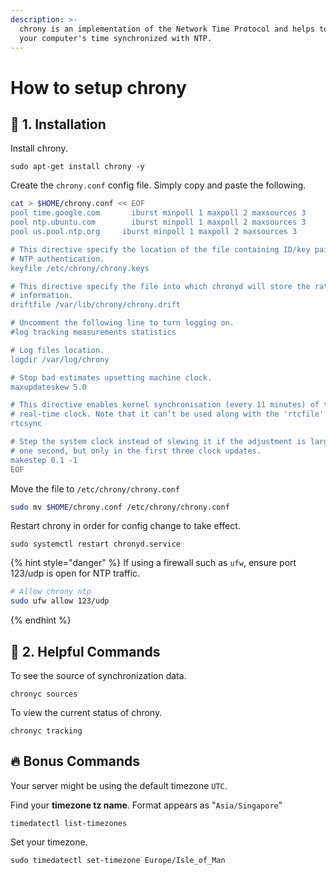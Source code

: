 ```yaml
---
description: >-
  chrony is an implementation of the Network Time Protocol and helps to keep
  your computer's time synchronized with NTP.
---
```


# How to setup chrony

## 🐣 1. Installation

Install chrony.

```text
sudo apt-get install chrony -y
```

Create the `chrony.conf` config file. Simply copy and paste the following.

```bash
cat > $HOME/chrony.conf << EOF
pool time.google.com       iburst minpoll 1 maxpoll 2 maxsources 3
pool ntp.ubuntu.com        iburst minpoll 1 maxpoll 2 maxsources 3
pool us.pool.ntp.org     iburst minpoll 1 maxpoll 2 maxsources 3

# This directive specify the location of the file containing ID/key pairs for
# NTP authentication.
keyfile /etc/chrony/chrony.keys

# This directive specify the file into which chronyd will store the rate
# information.
driftfile /var/lib/chrony/chrony.drift

# Uncomment the following line to turn logging on.
#log tracking measurements statistics

# Log files location.
logdir /var/log/chrony

# Stop bad estimates upsetting machine clock.
maxupdateskew 5.0

# This directive enables kernel synchronisation (every 11 minutes) of the
# real-time clock. Note that it can’t be used along with the 'rtcfile' directive.
rtcsync

# Step the system clock instead of slewing it if the adjustment is larger than
# one second, but only in the first three clock updates.
makestep 0.1 -1
EOF
```

Move the file to `/etc/chrony/chrony.conf` 

```bash
sudo mv $HOME/chrony.conf /etc/chrony/chrony.conf
```

Restart chrony in order for config change to take effect.

```text
sudo systemctl restart chronyd.service
```

{% hint style="danger" %}
If using a firewall such as `ufw`, ensure port 123/udp is open for NTP traffic.

```bash
# Allow chrony ntp
sudo ufw allow 123/udp
```
{% endhint %}

## 🤖 2. Helpful Commands

To see the source of synchronization data.

```text
chronyc sources
```

To view the current status of chrony.

```text
chronyc tracking
```

## 🔥 Bonus Commands

Your server might be using the default timezone `UTC`.

Find your **timezone tz name**. Format appears as "`Asia/Singapore`"

```text
timedatectl list-timezones
```

Set your timezone.

```text
sudo timedatectl set-timezone Europe/Isle_of_Man
```

